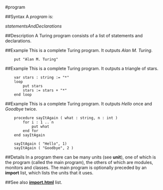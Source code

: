 
#program

##Syntax
A _program_ is:


_statementsAndDeclarations_



##Description
A Turing program consists of a list of statements and declarations.


##Example
This is a complete Turing program. It outputs _Alan M. Turing_.

        put "Alan M. Turing"
##Example
This is a complete Turing program. It outputs a triangle of stars.

        var stars : string := "*"
        loop
            put stars
            stars := stars + "*"
        end loop
##Example
This is a complete Turing program. It outputs _Hello_ once and _Goodbye_ twice.

        procedure sayItAgain ( what : string, n : int )
            for i : 1 .. n
                put what
            end for
        end sayItAgain
        
        sayItAgain ( "Hello", 1)
        sayItAgain ( "Goodbye", 2 )
##Details
In a program there can be many units (see **unit**), one of which is the program (called the main program), the others of which are modules, monitors and classes. The main program is optionally preceded by an **import** list, which lists the units that it uses.


##See also
**[import.html](import)** list.

